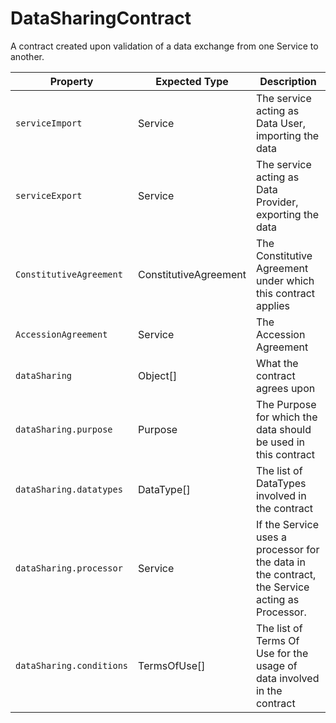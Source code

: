 # DataSharingContract

A contract created upon validation of a data exchange from one Service to another.

Property | Expected Type | Description
---------|---------------|------------
`serviceImport` | Service | The service acting as Data User, importing the data
`serviceExport` | Service | The service acting as Data Provider, exporting the data
`ConstitutiveAgreement` | ConstitutiveAgreement | The Constitutive Agreement under which this contract applies
`AccessionAgreement` | Service | The Accession Agreement
`dataSharing` | Object[] | What the contract agrees upon
`dataSharing.purpose` | Purpose | The Purpose for which the data should be used in this contract
`dataSharing.datatypes` | DataType[] | The list of DataTypes involved in the contract
`dataSharing.processor` | Service | If the Service uses a processor for the data in the contract, the Service acting as Processor.
`dataSharing.conditions` | TermsOfUse[] | The list of Terms Of Use for the usage of data involved in the contract